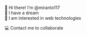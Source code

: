 👋 Hi there! I’m @miranto117   
:rocket: I have a dream  
:sparkling_heart: I am interested in web technologies 

:computer: Contact me to collaborate 

